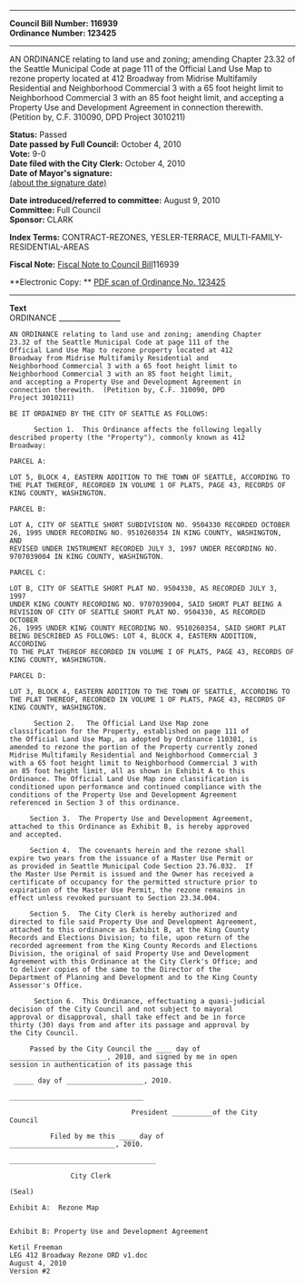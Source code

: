* * * * *  
  
**Council Bill Number: [](#h0)[](#h2)116939**   
**Ordinance Number: 123425**  
  
* * * * *  
  
AN ORDINANCE relating to land use and zoning; amending Chapter 23.32 of the Seattle Municipal Code at page 111 of the Official Land Use Map to rezone property located at 412 Broadway from Midrise Multifamily Residential and Neighborhood Commercial 3 with a 65 foot height limit to Neighborhood Commercial 3 with an 85 foot height limit, and accepting a Property Use and Development Agreement in connection therewith. (Petition by, C.F. 310090, DPD Project 3010211)  
  
**Status:** Passed   
**Date passed by Full Council:** October 4, 2010   
**Vote:** 9-0   
**Date filed with the City Clerk:** October 4, 2010   
**Date of Mayor's signature:**   
[(about the signature date)](/~public/approvaldate.htm)   
  
  
**Date introduced/referred to committee:** August 9, 2010   
**Committee:** Full Council   
**Sponsor:** CLARK   
  
**Index Terms:** CONTRACT-REZONES, YESLER-TERRACE, MULTI-FAMILY-RESIDENTIAL-AREAS  
  
**Fiscal Note:** [Fiscal Note to Council Bill](http://clerk.seattle.gov/~public/fnote/116939.htm)[](#h1)[](#h3)116939  
  
**Electronic Copy: ** [PDF scan of Ordinance No. 123425](/~archives/Ordinances/Ord_123425.pdf)  
  
* * * * *  
  
**Text**  
    ORDINANCE _________________  
  
    AN ORDINANCE relating to land use and zoning; amending Chapter  
    23.32 of the Seattle Municipal Code at page 111 of the  
    Official Land Use Map to rezone property located at 412  
    Broadway from Midrise Multifamily Residential and  
    Neighborhood Commercial 3 with a 65 foot height limit to  
    Neighborhood Commercial 3 with an 85 foot height limit,  
    and accepting a Property Use and Development Agreement in  
    connection therewith.  (Petition by, C.F. 310090, DPD  
    Project 3010211)  
  
    BE IT ORDAINED BY THE CITY OF SEATTLE AS FOLLOWS:  
  
          Section 1.  This Ordinance affects the following legally  
    described property (the "Property"), commonly known as 412  
    Broadway:  
  
    PARCEL A:  
  
    LOT 5, BLOCK 4, EASTERN ADDITION TO THE TOWN OF SEATTLE, ACCORDING TO  
    THE PLAT THEREOF, RECORDED IN VOLUME 1 OF PLATS, PAGE 43, RECORDS OF  
    KING COUNTY, WASHINGTON.  
  
    PARCEL B:  
  
    LOT A, CITY OF SEATTLE SHORT SUBDIVISION NO. 9504330 RECORDED OCTOBER  
    26, 1995 UNDER RECORDING NO. 9510260354 IN KING COUNTY, WASHINGTON, AND  
    REVISED UNDER INSTRUMENT RECORDED JULY 3, 1997 UNDER RECORDING NO.  
    9707039004 IN KING COUNTY, WASHINGTON.  
  
    PARCEL C:  
  
    LOT B, CITY OF SEATTLE SHORT PLAT NO. 9504330, AS RECORDED JULY 3, 1997  
    UNDER KING COUNTY RECORDING NO. 9707039004, SAID SHORT PLAT BEING A  
    REVISION OF CITY OF SEATTLE SHORT PLAT NO. 9504330, AS RECORDED OCTOBER  
    26, 1995 UNDER KING COUNTY RECORDING NO. 9510260354, SAID SHORT PLAT  
    BEING DESCRIBED AS FOLLOWS: LOT 4, BLOCK 4, EASTERN ADDITION, ACCORDING  
    TO THE PLAT THEREOF RECORDED IN VOLUME I OF PLATS, PAGE 43, RECORDS OF  
    KING COUNTY, WASHINGTON.  
  
    PARCEL D:  
  
    LOT 3, BLOCK 4, EASTERN ADDITION TO THE TOWN OF SEATTLE, ACCORDING TO  
    THE PLAT THEREOF, RECORDED IN VOLUME 1 OF PLATS, PAGE 43, RECORDS OF  
    KING COUNTY, WASHINGTON.  
  
          Section 2.   The Official Land Use Map zone  
    classification for the Property, established on page 111 of  
    the Official Land Use Map, as adopted by Ordinance 110381, is  
    amended to rezone the portion of the Property currently zoned  
    Midrise Multifamily Residential and Neighborhood Commercial 3  
    with a 65 foot height limit to Neighborhood Commercial 3 with  
    an 85 foot height limit, all as shown in Exhibit A to this  
    Ordinance. The Official Land Use Map zone classification is  
    conditioned upon performance and continued compliance with the  
    conditions of the Property Use and Development Agreement  
    referenced in Section 3 of this ordinance.  
  
         Section 3.  The Property Use and Development Agreement,  
    attached to this Ordinance as Exhibit B, is hereby approved  
    and accepted.  
  
         Section 4.  The covenants herein and the rezone shall  
    expire two years from the issuance of a Master Use Permit or  
    as provided in Seattle Municipal Code Section 23.76.032.  If  
    the Master Use Permit is issued and the Owner has received a  
    certificate of occupancy for the permitted structure prior to  
    expiration of the Master Use Permit, the rezone remains in  
    effect unless revoked pursuant to Section 23.34.004.  
  
         Section 5.  The City Clerk is hereby authorized and  
    directed to file said Property Use and Development Agreement,  
    attached to this ordinance as Exhibit B, at the King County  
    Records and Elections Division; to file, upon return of the  
    recorded agreement from the King County Records and Elections  
    Division, the original of said Property Use and Development  
    Agreement with this Ordinance at the City Clerk's Office; and  
    to deliver copies of the same to the Director of the  
    Department of Planning and Development and to the King County  
    Assessor's Office.  
  
          Section 6.  This Ordinance, effectuating a quasi-judicial  
    decision of the City Council and not subject to mayoral  
    approval or disapproval, shall take effect and be in force  
    thirty (30) days from and after its passage and approval by  
    the City Council.  
  
         Passed by the City Council the ____ day of  
    ________________________, 2010, and signed by me in open  
    session in authentication of its passage this  
  
     _____ day of ___________________, 2010.  
  
    _________________________________  
  
                                  President __________of the City  
    Council  
  
              Filed by me this ____ day of  
    __________________________, 2010.  
  
    ____________________________________  
  
                   City Clerk  
  
    (Seal)  
  
    Exhibit A:  Rezone Map  
  
  
    Exhibit B: Property Use and Development Agreement  
  
    Ketil Freeman  
    LEG 412 Broadway Rezone ORD v1.doc  
    August 4, 2010  
    Version #2  

